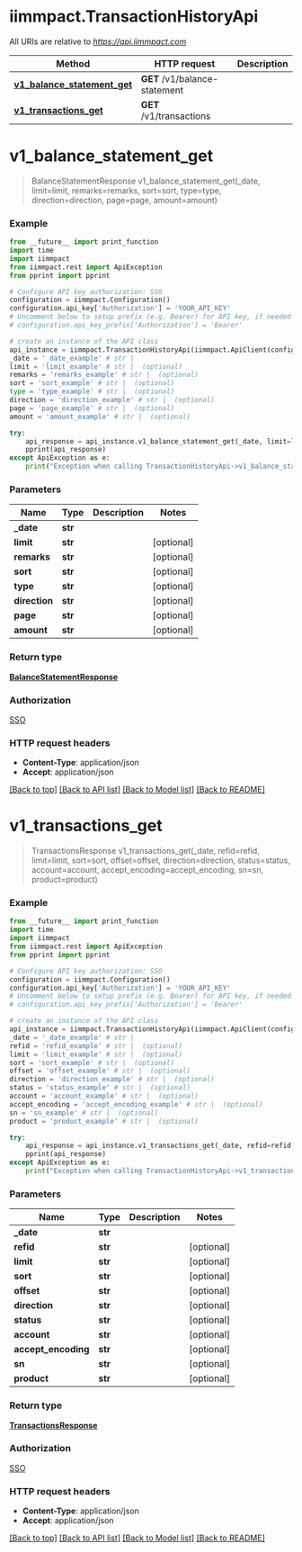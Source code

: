 # iimmpact.TransactionHistoryApi

All URIs are relative to *https://api.iimmpact.com*

Method | HTTP request | Description
------------- | ------------- | -------------
[**v1_balance_statement_get**](TransactionHistoryApi.md#v1_balance_statement_get) | **GET** /v1/balance-statement | 
[**v1_transactions_get**](TransactionHistoryApi.md#v1_transactions_get) | **GET** /v1/transactions | 


# **v1_balance_statement_get**
> BalanceStatementResponse v1_balance_statement_get(_date, limit=limit, remarks=remarks, sort=sort, type=type, direction=direction, page=page, amount=amount)



### Example
```python
from __future__ import print_function
import time
import iimmpact
from iimmpact.rest import ApiException
from pprint import pprint

# Configure API key authorization: SSO
configuration = iimmpact.Configuration()
configuration.api_key['Authorization'] = 'YOUR_API_KEY'
# Uncomment below to setup prefix (e.g. Bearer) for API key, if needed
# configuration.api_key_prefix['Authorization'] = 'Bearer'

# create an instance of the API class
api_instance = iimmpact.TransactionHistoryApi(iimmpact.ApiClient(configuration))
_date = '_date_example' # str | 
limit = 'limit_example' # str |  (optional)
remarks = 'remarks_example' # str |  (optional)
sort = 'sort_example' # str |  (optional)
type = 'type_example' # str |  (optional)
direction = 'direction_example' # str |  (optional)
page = 'page_example' # str |  (optional)
amount = 'amount_example' # str |  (optional)

try:
    api_response = api_instance.v1_balance_statement_get(_date, limit=limit, remarks=remarks, sort=sort, type=type, direction=direction, page=page, amount=amount)
    pprint(api_response)
except ApiException as e:
    print("Exception when calling TransactionHistoryApi->v1_balance_statement_get: %s\n" % e)
```

### Parameters

Name | Type | Description  | Notes
------------- | ------------- | ------------- | -------------
 **_date** | **str**|  | 
 **limit** | **str**|  | [optional] 
 **remarks** | **str**|  | [optional] 
 **sort** | **str**|  | [optional] 
 **type** | **str**|  | [optional] 
 **direction** | **str**|  | [optional] 
 **page** | **str**|  | [optional] 
 **amount** | **str**|  | [optional] 

### Return type

[**BalanceStatementResponse**](BalanceStatementResponse.md)

### Authorization

[SSO](../README.md#SSO)

### HTTP request headers

 - **Content-Type**: application/json
 - **Accept**: application/json

[[Back to top]](#) [[Back to API list]](../README.md#documentation-for-api-endpoints) [[Back to Model list]](../README.md#documentation-for-models) [[Back to README]](../README.md)

# **v1_transactions_get**
> TransactionsResponse v1_transactions_get(_date, refid=refid, limit=limit, sort=sort, offset=offset, direction=direction, status=status, account=account, accept_encoding=accept_encoding, sn=sn, product=product)



### Example
```python
from __future__ import print_function
import time
import iimmpact
from iimmpact.rest import ApiException
from pprint import pprint

# Configure API key authorization: SSO
configuration = iimmpact.Configuration()
configuration.api_key['Authorization'] = 'YOUR_API_KEY'
# Uncomment below to setup prefix (e.g. Bearer) for API key, if needed
# configuration.api_key_prefix['Authorization'] = 'Bearer'

# create an instance of the API class
api_instance = iimmpact.TransactionHistoryApi(iimmpact.ApiClient(configuration))
_date = '_date_example' # str | 
refid = 'refid_example' # str |  (optional)
limit = 'limit_example' # str |  (optional)
sort = 'sort_example' # str |  (optional)
offset = 'offset_example' # str |  (optional)
direction = 'direction_example' # str |  (optional)
status = 'status_example' # str |  (optional)
account = 'account_example' # str |  (optional)
accept_encoding = 'accept_encoding_example' # str |  (optional)
sn = 'sn_example' # str |  (optional)
product = 'product_example' # str |  (optional)

try:
    api_response = api_instance.v1_transactions_get(_date, refid=refid, limit=limit, sort=sort, offset=offset, direction=direction, status=status, account=account, accept_encoding=accept_encoding, sn=sn, product=product)
    pprint(api_response)
except ApiException as e:
    print("Exception when calling TransactionHistoryApi->v1_transactions_get: %s\n" % e)
```

### Parameters

Name | Type | Description  | Notes
------------- | ------------- | ------------- | -------------
 **_date** | **str**|  | 
 **refid** | **str**|  | [optional] 
 **limit** | **str**|  | [optional] 
 **sort** | **str**|  | [optional] 
 **offset** | **str**|  | [optional] 
 **direction** | **str**|  | [optional] 
 **status** | **str**|  | [optional] 
 **account** | **str**|  | [optional] 
 **accept_encoding** | **str**|  | [optional] 
 **sn** | **str**|  | [optional] 
 **product** | **str**|  | [optional] 

### Return type

[**TransactionsResponse**](TransactionsResponse.md)

### Authorization

[SSO](../README.md#SSO)

### HTTP request headers

 - **Content-Type**: application/json
 - **Accept**: application/json

[[Back to top]](#) [[Back to API list]](../README.md#documentation-for-api-endpoints) [[Back to Model list]](../README.md#documentation-for-models) [[Back to README]](../README.md)


